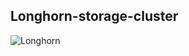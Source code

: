 ## Longhorn-storage-cluster


![Longhorn](https://longhorn.io/img/diagrams/architecture/how-longhorn-works.svg)
